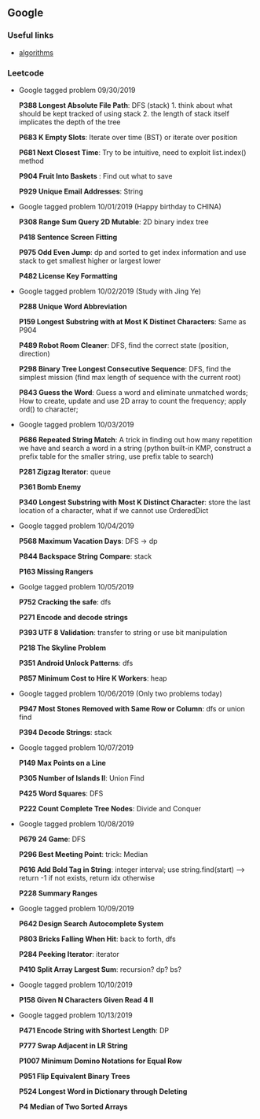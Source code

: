 ## Google

### Useful links

* [algorithms](https://www.1point3acres.com/bbs/thread-554991-1-1.html)

### Leetcode

  * Google tagged problem 09/30/2019

    __P388 Longest Absolute File Path__: DFS (stack) 1. think about what should be kept tracked of using stack 2. the length of stack itself implicates the depth of the tree

    __P683 K Empty Slots__: Iterate over time (BST) or iterate over position

    __P681 Next Closest Time__: Try to be intuitive, need to exploit list.index() method

    __P904 Fruit Into Baskets__ : Find out what to save

    __P929 Unique Email Addresses__: String

  * Google tagged problem 10/01/2019 (Happy birthday to CHINA)

    __P308 Range Sum Query 2D Mutable__: 2D binary index tree

    __P418 Sentence Screen Fitting__

    __P975 Odd Even Jump__: dp and sorted to get index information and use stack to get smallest higher or largest lower

    __P482 License Key Formatting__
  
  * Google tagged problem 10/02/2019 (Study with Jing Ye)

    __P288 Unique Word Abbreviation__

    __P159 Longest Substring with at Most K Distinct Characters__: Same as P904

    __P489 Robot Room Cleaner__: DFS, find the correct state (position, direction)

    __P298 Binary Tree Longest Consecutive Sequence__: DFS, find the simplest mission (find max length of sequence with the current root)

    __P843 Guess the Word__: Guess a word and eliminate unmatched words; How to create, update and use 2D array to count the frequency; apply ord() to character; 

  * Google tagged problem 10/03/2019 
  
    __P686 Repeated String Match__: A trick in finding out how many repetition we have and search a word in a string (python built-in KMP, construct a prefix table for the smaller string, use prefix table to search)

    __P281 Zigzag Iterator__: queue

    __P361 Bomb Enemy__

    __P340 Longest Substring with Most K Distinct Character__: store the last location of a character, what if we cannot use OrderedDict


  * Google tagged problem 10/04/2019

    __P568 Maximum Vacation Days__: DFS -> dp

    __P844 Backspace String Compare__: stack

    __P163 Missing Rangers__

  * Goolge tagged problem 10/05/2019

    __P752 Cracking the safe__: dfs

    __P271 Encode and decode strings__

    __P393 UTF 8 Validation__: transfer to string or use bit manipulation

    __P218 The Skyline Problem__

    __P351 Android Unlock Patterns__: dfs

    __P857 Minimum Cost to Hire K Workers__: heap

  * Google tagged problem 10/06/2019 (Only two problems today)

    __P947 Most Stones Removed with Same Row or Column__: dfs or union find

    __P394 Decode Strings__: stack

  * Google tagged problem 10/07/2019 

    __P149 Max Points on a Line__

    __P305 Number of Islands II__: Union Find

    __P425 Word Squares__: DFS

    __P222 Count Complete Tree Nodes__: Divide and Conquer

  * Google tagged problem 10/08/2019

    __P679 24 Game__: DFS

    __P296 Best Meeting Point__: trick: Median

    __P616 Add Bold Tag in String__: integer interval; use string.find(start) --> return -1 if not exists, return idx otherwise

    __P228 Summary Ranges__

  * Google tagged problem 10/09/2019

    __P642 Design Search Autocomplete System__

    __P803 Bricks Falling When Hit__: back to forth, dfs

    __P284 Peeking Iterator__: iterator

    __P410 Split Array Largest Sum__: recursion? dp? bs?

  * Google tagged problem 10/10/2019

    __P158 Given N Characters Given Read 4 II__

  * Google tagged problem 10/13/2019

    __P471 Encode String with Shortest Length__: DP

    __P777 Swap Adjacent in LR String__

    __P1007 Minimum Domino Notations for Equal Row__

    __P951 Flip Equivalent Binary Trees__

    __P524 Longest Word in Dictionary through Deleting__

    __P4 Median of Two Sorted Arrays__
    
    